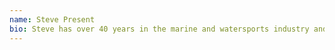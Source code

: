 ```yaml
---
name: Steve Present
bio: Steve has over 40 years in the marine and watersports industry and was raised in Clearlake, Texas, as the son of an Air Force and NASA test pilot for the Apollo program. When Steve’s father lost his life in a test mission, Steve’s community surrounded him by water as a way for him to connect to nature, others and himself. Steve’s immersion in the watersports world began from the roots of loss, but he has spent a lifetime passing it forward, with connection and leadership in many philanthropic causes involving the use of nature and water. Steve is an avid waterskier, wakesurfer, paddleboard and mountain biker, and has received numerous awards and recognition for his role and leadership in the watersports industry, including Centurion Boats Troy Gentry Award and Water Warrior recipient.
---
```

